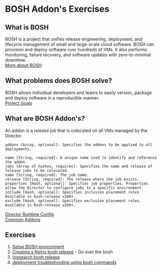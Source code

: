 # BOSH Addon's Exercises

## What is BOSH
BOSH is a project that unifies release engineering, deployment, and lifecycle management of small and large-scale cloud software. BOSH can provision and deploy software over hundreds of VMs. It also performs monitoring, failure recovery, and software updates with zero-to-minimal downtime.  
[More about BOSH](https://bosh.io/docs/)

## What problems does BOSH solve?
BOSH allows individual developers and teams to easily version, package and deploy software in a reproducible manner.  
[Project Goals](https://bosh.io/docs/problems/)

## What are BOSH Addon's?
An addon is a release job that is colocated on all VMs managed by the Director.
```
addons [Array, optional]: Specifies the addons to be applied to all deployments.

name [String, required]: A unique name used to identify and reference the addon.  
jobs [Array of hashes, requires]: Specifies the name and release of release jobs to be colocated.  
name [String, required]: The job name.  
release [String, required]: The release where the job exists.  
properties [Hash, optional]: Specifies job properties. Properties allow the Director to configure jobs to a specific environment.  
include [Hash, optional]: Specifies inclusion placement rules Available in bosh-release v260+.  
exclude [Hash, optional]: Specifies exclusion placement rules. Available in bosh-release v260+.  
```
[Director Runtime Config](https://bosh.io/docs/runtime-config/#addons)  
[Common Addons](https://bosh.io/docs/addons-common/)

## Exercises
1. [Setup BOSH environment](https://github.com/Altoros/s1p-bosh-lab/tree/master/setup-bosh-environment)
3. [Creating a Nginx bosh release](https://github.com/Altoros/s1p-bosh-lab/tree/master/nginx-release) - Go over the bosh
4. [logsearch bosh release](https://github.com/Altoros/s1p-bosh-lab/tree/master/logsearch-boshrelease)
5. [deployment troubleshooting using bosh commands]()
